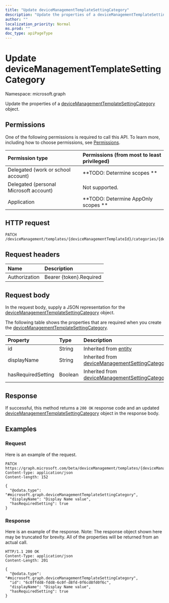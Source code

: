 ```yaml
---
title: "Update deviceManagementTemplateSettingCategory"
description: "Update the properties of a deviceManagementTemplateSettingCategory object."
author: ""
localization_priority: Normal
ms.prod: ""
doc_type: apiPageType
---
```


# Update deviceManagementTemplateSettingCategory

Namespace: microsoft.graph

Update the properties of a [deviceManagementTemplateSettingCategory](../resources/devicemanagementtemplatesettingcategory.md) object.

## Permissions
One of the following permissions is required to call this API. To learn more, including how to choose permissions, see [Permissions](/concepts/permissions-reference.md).

|Permission type|Permissions (from most to least privileged)|
|:---|:---|
|Delegated (work or school account)|**TODO: Determine scopes **|
|Delegated (personal Microsoft account)|Not supported.|
|Application|**TODO: Determine AppOnly scopes **|

## HTTP request
<!-- {
  "blockType": "ignored"
}
-->
``` http
PATCH /deviceManagement/templates/{deviceManagementTemplateId}/categories/{deviceManagementTemplateSettingCategoryId}
```

## Request headers
|Name|Description|
|:---|:---|
|Authorization|Bearer {token}.Required|

## Request body
In the request body, supply a JSON representation for the [deviceManagementTemplateSettingCategory](../resources/devicemanagementtemplatesettingcategory.md) object.

The following table shows the properties that are required when you create the [deviceManagementTemplateSettingCategory](../resources/devicemanagementtemplatesettingcategory.md).

|Property|Type|Description|
|:---|:---|:---|
|id|String| Inherited from [entity](../resources/entity.md)|
|displayName|String| Inherited from [deviceManagementSettingCategory](../resources/devicemanagementsettingcategory.md)|
|hasRequiredSetting|Boolean| Inherited from [deviceManagementSettingCategory](../resources/devicemanagementsettingcategory.md)|



## Response
If successful, this method returns a `200 OK` response code and an updated [deviceManagementTemplateSettingCategory](../resources/devicemanagementtemplatesettingcategory.md) object in the response body.

## Examples

### Request
Here is an example of the request.
<!-- {
  "blockType": "request",
  "name": "update_devicemanagementtemplatesettingcategory"
}
-->
``` http
PATCH https://graph.microsoft.com/beta/deviceManagement/templates/{deviceManagementTemplateId}/categories/{deviceManagementTemplateSettingCategoryId}
Content-type: application/json
Content-length: 152

{
  "@odata.type": "#microsoft.graph.deviceManagementTemplateSettingCategory",
  "displayName": "Display Name value",
  "hasRequiredSetting": true
}
```

### Response
Here is an example of the response. Note: The response object shown here may be truncated for brevity. All of the properties will be returned from an actual call.
<!-- {
  "blockType": "response",
  "truncated": true
}
-->
``` http
HTTP/1.1 200 OK
Content-Type: application/json
Content-Length: 201

{
  "@odata.type": "#microsoft.graph.deviceManagementTemplateSettingCategory",
  "id": "6c0ffdd8-fdd8-6c0f-d8fd-0f6cd8fd0f6c",
  "displayName": "Display Name value",
  "hasRequiredSetting": true
}
```

